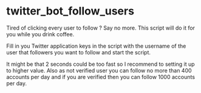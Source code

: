 # twitter_bot_follow_users
Tired of clicking every user to follow ? Say no more. This script will do it for you while you drink coffee.

Fill in you Twitter application keys in the script with the username of the user that followers you want to follow and start the script.

It might be that 2 seconds could be too fast so I recommend to setting it up to higher value. Also as not verified user you can follow
no more than 400 accounts per day and if you are verified then you can follow 1000 accounts per day.
